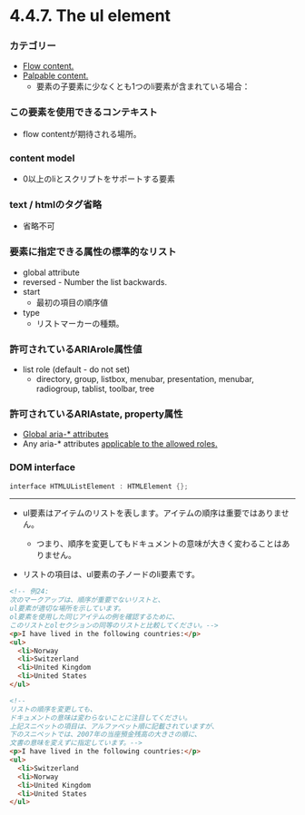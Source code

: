 # 4.4.7. The ul element

### カテゴリー
- [Flow content.](https://www.w3.org/TR/html/dom.html#flow-content-2)
- [Palpable content.](https://www.w3.org/TR/html/dom.html#palpable-content-2)
    - 要素の子要素に少なくとも1つのli要素が含まれている場合：

### この要素を使用できるコンテキスト
- flow contentが期待される場所。

### content model
- 0以上のliとスクリプトをサポートする要素

### text / htmlのタグ省略
- 省略不可

### 要素に指定できる属性の標準的なリスト
- global attribute
- reversed - Number the list backwards.
- start
    - 最初の項目の順序値
- type
    - リストマーカーの種類。

### 許可されているARIArole属性値
- list role (default - do not set)
    - directory, group, listbox, menubar, presentation, menubar, radiogroup, tablist, toolbar, tree

### 許可されているARIAstate, property属性

- [Global aria-* attributes](https://www.w3.org/TR/html/dom.html#global-aria--attributes)
- Any aria-* attributes [applicable to the allowed roles.](https://www.w3.org/TR/html/dom.html#allowed-aria-roles-states-and-properties)

### DOM interface
```c
interface HTMLUListElement : HTMLElement {};
```

***

- ul要素はアイテムのリストを表します。アイテムの順序は重要ではありません。
    - つまり、順序を変更してもドキュメントの意味が大きく変わることはありません。

- リストの項目は、ul要素の子ノードのli要素です。

```html
<!-- 例24:
次のマークアップは、順序が重要でないリストと、
ul要素が適切な場所を示しています。
ol要素を使用した同じアイテムの例を確認するために、
このリストとolセクションの同等のリストと比較してください。-->
<p>I have lived in the following countries:</p>
<ul>
  <li>Norway
  <li>Switzerland
  <li>United Kingdom
  <li>United States
</ul>

<!--
リストの順序を変更しても、
ドキュメントの意味は変わらないことに注目してください。
上記スニペットの項目は、アルファベット順に記載されていますが、
下のスニペットでは、2007年の当座預金残高の大きさの順に、
文書の意味を変えずに指定しています。-->
<p>I have lived in the following countries:</p>
<ul>
  <li>Switzerland
  <li>Norway
  <li>United Kingdom
  <li>United States
</ul>
```
